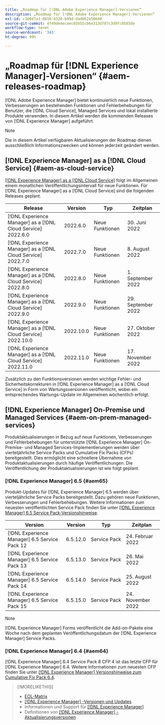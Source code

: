 ```yaml
---
title: „Roadmap für [!DNL Adobe Experience Manager]-Versionen“
description: „Roadmap für [!DNL Adobe Experience Manager]-Versionen“
exl-id: c106d7a1-8810-4328-b99d-dad862a50640
source-git-commit: 4f49de4eceec65b55cb6e313d707c3d9fc0585de
workflow-type: tm+mt
source-wordcount: '343'
ht-degree: 99%

---
```


# „Roadmap für [!DNL Experience Manager]-Versionen“ {#aem-releases-roadmap}

[!DNL Adobe Experience Manager] bietet kontinuierlich neue Funktionen, Verbesserungen an bestehenden Funktionen und Fehlerbehebungen für Benutzer, die [!DNL Cloud Service], Managed Services und lokal installierte Produkte verwenden. In diesem Artikel werden die kommenden Releases von [!DNL Experience Manager] aufgeführt.

>[!NOTE]
>
>Die in diesem Artikel verfügbaren Aktualisierungen der Roadmap dienen ausschließlich Informationszwecken und können jederzeit geändert werden.

## [!DNL Experience Manager] as a [!DNL Cloud Service] {#aem-as-cloud-service}

[[!DNL Experience Manager] as a [!DNL Cloud Service]](https://experienceleague.adobe.com/docs/experience-manager-cloud-service/release-notes/home.html?lang=de) folgt im Allgemeinen einem monatlichen Veröffentlichungsintervall für neue Funktionen. Für [!DNL Experience Manager] as a [!DNL Cloud Service] sind die folgenden Releases geplant.

| Release | Version | Typ | Zeitplan |
|---|---|---|---|
| [!DNL Experience Manager] as a [!DNL Cloud Service] 2022.6.0 | 2022.6.0 | Neue Funktionen | 30. Juni 2022 |
| [!DNL Experience Manager] as a [!DNL Cloud Service] 2022.7.0 | 2022.7.0 | Neue Funktionen | 8. August 2022 |
| [!DNL Experience Manager] as a [!DNL Cloud Service] 2022.8.0 | 2022.8.0 | Neue Funktionen | 1. September 2022 |
| [!DNL Experience Manager] as a [!DNL Cloud Service] 2022.9.0 | 2022.9.0 | Neue Funktionen | 29. September 2022 |
| [!DNL Experience Manager] as a [!DNL Cloud Service] 2022.10.0 | 2022.10.0 | Neue Funktionen | 27. Oktober 2022 |
| [!DNL Experience Manager] as a [!DNL Cloud Service] 2022.11.0 | 2022.11.0 | Neue Funktionen | 17. November 2022 |

Zusätzlich zu den Funktionsversionen werden wichtige Fehler- und Sicherheitskorrekturen in [!DNL Experience Manager] as a [!DNL Cloud Service] in Form von Wartungsversionen veröffentlicht, wobei ein entsprechendes Wartungs-Update im Allgemeinen wöchentlich erfolgt.

## [!DNL Experience Manager] On-Premise und Managed Services {#aem-on-prem-managed-services}

Produktaktualisierungen in Bezug auf neue Funktionen, Verbesserungen und Fehlerbehebungen für unterstützte [!DNL Experience Manager] On-Premise- und Managed Services-Implementierungen werden über vierteljährliche Service Packs und Cumulative Fix Packs (CFPs) bereitgestellt. Dies ermöglicht eine schnellere Übernahme von Produktaktualisierungen durch häufige Veröffentlichungen. Die Veröffentlichung der Produktaktualisierungen ist wie folgt geplant.

### [!DNL Experience Manager] 6.5 {#aem65}

Produkt-Updates für [!DNL Experience Manager] 6.5 werden über vierteljährliche Service Packs bereitgestellt. Dazu gehören neue Funktionen, Verbesserungen und Fehlerbehebungen. Weitere Informationen zum neuesten veröffentlichten Service Pack finden Sie unter [[!DNL Experience Manager] 6.5 Service Pack-Versionshinweise](https://experienceleague.adobe.com/docs/experience-manager-65/release-notes/service-pack/sp-release-notes.html?lang=de).

| Version | Version | Typ | Zeitplan |
|---|---|---|---|
| [!DNL Experience Manager] 6.5 Service Pack 12 | 6.5.12.0 | Service Pack | 24. Februar 2022 |
| [!DNL Experience Manager] 6.5 Service Pack 13 | 6.5.13.0 | Service Pack | 26. Mai 2022 |
| [!DNL Experience Manager] 6.5 Service Pack 14 | 6.5.14.0 | Service Pack | 25. August 2022 |
| [!DNL Experience Manager] 6.5 Service Pack 15 | 6.5.15.0 | Service Pack | 24. November 2022 |


>[!NOTE]
>
>[!DNL Experience Manager] Forms veröffentlicht die Add-on-Pakete eine Woche nach dem geplanten Veröffentlichungsdatum der [!DNL Experience Manager] Service Packs.

### [!DNL Experience Manager] 6.4 {#aem64}

[!DNL Experience Manager] 6.4 Service Pack 8 CFP 4 ist das letzte CFP für [!DNL Experience Manager] 6.4. Weitere Informationen zum neuesten CFP finden Sie unter [[!DNL Experience Manager] Versionshinweise zum Cumulative Fix Pack 6.4](https://experienceleague.adobe.com/docs/experience-manager-64/release-notes/cfp-release-notes.html?lang=de).

>[!MORELIKETHIS]
>
>* [EOL-Matrix](https://helpx.adobe.com/de/support/programs/eol-matrix.html)
>* [[!DNL Experience Manager] -Versionen und Updates](https://helpx.adobe.com/de/experience-manager/aem-releases-updates.html)
>* Informationen und Support für [[!DNL Experience Manager] ](https://experienceleague.adobe.com/docs/experience-manager-cloud-service.html?lang=de)
>* Definitionen von [[!DNL Experience Manager] -Aktualisierungsversionen](/help/update-release-vehicle-definitions.md)

